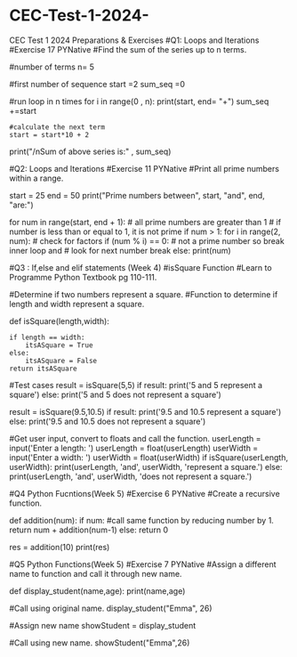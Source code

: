 # CEC-Test-1-2024-
CEC Test 1 2024 Preparations &amp; Exercises
#Q1: Loops and Iterations 
#Exercise 17 PYNative
#Find the sum of the series up to n terms.

#number of terms
n= 5

#first number of sequence
start =2
sum_seq =0

#run loop in n times
for i in range(0 , n):
    print(start, end= "+")
    sum_seq +=start

    #calculate the next term
    start = start*10 + 2

print("/nSum of above series is:" , sum_seq)

#Q2: Loops and Iterations
#Exercise 11 PYNative
#Print all prime numbers within a range.

start = 25
end = 50
print("Prime numbers between", start, "and", end, "are:")

for num in range(start, end + 1):
    # all prime numbers are greater than 1
    # if number is less than or equal to 1, it is not prime
    if num > 1:
        for i in range(2, num):
            # check for factors
            if (num % i) == 0:
                # not a prime number so break inner loop and
                # look for next number
                break
        else:
            print(num)

#Q3 : If,else and elif statements (Week 4)
#isSquare Function
#Learn to Programme Python Textbook pg 110-111.

#Determine if two numbers represent a square.
#Function to determine if length and width represent a square.

def isSquare(length,width):

    if length == width:
        itsASquare = True
    else:
        itsASquare = False
    return itsASquare

#Test cases
result = isSquare(5,5)
if result:
    print('5 and 5 represent a square')
else:
    print('5 and 5 does not represent a square')

result = isSquare(9.5,10.5)
if result:
    print('9.5 and 10.5 represent a square')
else:
    print('9.5 and 10.5 does not represent a square')

#Get user input, convert to floats and call the function.
userLength = input('Enter a length: ')
userLength = float(userLength)
userWidth = input('Enter a width: ')
userWidth = float(userWidth)
if isSquare(userLength, userWidth):
    print(userLength, 'and', userWidth, 'represent a square.')
else:
    print(userLength, 'and', userWidth, 'does not represent a square.')

#Q4 Python Fucntions(Week 5)
#Exercise 6 PYNative
#Create a recursive function.

def addition(num):
    if num:
        #call same function by reducing number by 1.
        return num + addition(num-1)
    else:
        return 0

res = addition(10)
print(res)

#Q5 Python Functions(Week 5)
#Exercise 7 PYNative
#Assign a different name to function and call it through new name.

def display_student(name,age):
    print(name,age)

#Call using original name.
display_student("Emma", 26)

#Assign new name
showStudent = display_student

#Call using new name.
showStudent("Emma",26)

